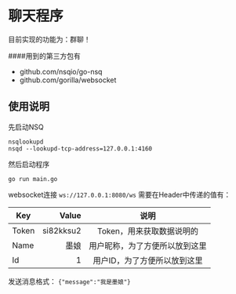 # 聊天程序
目前实现的功能为：群聊！

####用到的第三方包有
- github.com/nsqio/go-nsq
- github.com/gorilla/websocket

## 使用说明
先启动NSQ
```
nsqlookupd
nsqd --lookupd-tcp-address=127.0.0.1:4160
```
然后启动程序
``` 
go run main.go
```
websocket连接 `ws://127.0.0.1:8080/ws`
需要在Header中传递的值有：

| Key        | Value   |  说明  |
| --------   | -----:  | :----:  |
| Token      | si82kksu2   |   Token，用来获取数据说明的     |
| Name        |   墨娘   |  用户昵称，为了方便所以放到这里   |
| Id        |    1   |  用户ID，为了方便所以放到这里  |

发送消息格式：
`{"message":"我是墨娘"}`
